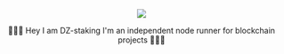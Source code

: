 <div align="center">
 <img src="https://i.postimg.cc/pTNLwhHv/logo.png)](https://postimg.cc/kVcC85GY">


 
🚀🚀🚀 Hey I am DZ-staking I'm an independent node runner for blockchain projects 🚀🚀🚀
</div>





